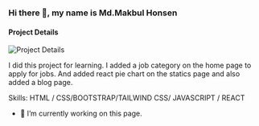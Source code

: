 ### Hi there 👋, my name is Md.Makbul Honsen 
#### Project Details
![Project Details](https://arturssmirnovs.github.io/github-profile-readme-generator/images/banner.png)

I did this project for learning. I added a job category on the home page to apply for jobs. And added react pie chart on the statics page and also added a blog page.

Skills:  HTML / CSS/BOOTSTRAP/TAILWIND CSS/ JAVASCRIPT / REACT 

- 🔭 I’m currently working on this page. 




